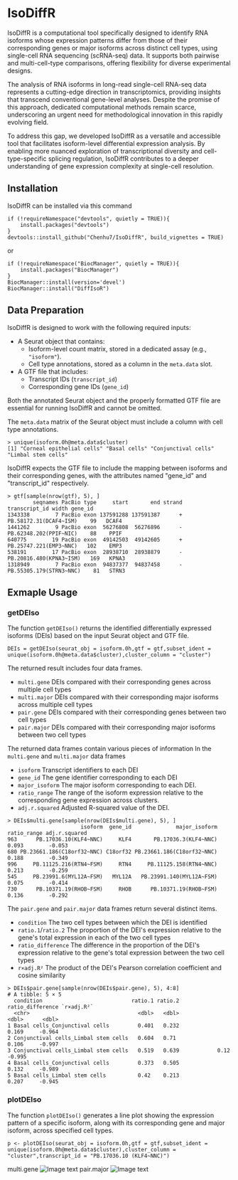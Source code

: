 # IsoDiffR

IsoDiffR is a computational tool specifically designed to identify RNA isoforms whose expression patterns differ from those of their corresponding genes or major isoforms across distinct cell types, using single-cell RNA sequencing (scRNA-seq) data. It supports both pairwise and multi-cell-type comparisons, offering flexibility for diverse experimental designs.

The analysis of RNA isoforms in long-read single-cell RNA-seq data represents a cutting-edge direction in transcriptomics, providing insights that transcend conventional gene-level analyses. Despite the promise of this approach, dedicated computational methods remain scarce, underscoring an urgent need for methodological innovation in this rapidly evolving field.

To address this gap, we developed IsoDiffR as a versatile and accessible tool that facilitates isoform-level differential expression analysis. By enabling more nuanced exploration of transcriptional diversity and cell-type-specific splicing regulation, IsoDiffR contributes to a deeper understanding of gene expression complexity at single-cell resolution.

## Installation

IsoDiffR can be installed via this command

```
if (!requireNamespace("devtools", quietly = TRUE)){
    install.packages("devtools")
}
devtools::install_github("Chenhu7/IsoDiffR", build_vignettes = TRUE)
```

or 

```
if (!requireNamespace("BiocManager", quietly = TRUE)){
    install.packages("BiocManager")
}
BiocManager::install(version='devel')
BiocManager::install("DiffIsoR")
```

## Data Preparation

IsoDiffR is designed to work with the following required inputs:

- A Seurat object that contains:
  - Isoform-level count matrix, stored in a dedicated assay (e.g., `"isoform"`).
  - Cell type annotations, stored as a column in the `meta.data` slot.
- A GTF file that includes:
  - Transcript IDs (`transcript_id`)
  - Corresponding gene IDs (`gene_id`)

Both the annotated Seurat object and the properly formatted GTF file are essential for running IsoDiffR and cannot be omitted.

The `meta.data` matrix of the Seurat object must include a column with cell type annotations.

```
> unique(isoform.0h@meta.data$cluster)
[1] "Corneal epithelial cells" "Basal cells" "Conjunctival cells" "Limbal stem cells"  
```

IsoDiffR expects the GTF file to include the mapping between isoforms and their corresponding genes, with the attributes named "gene_id" and "transcript_id" respectively.

```
> gtf[sample(nrow(gtf), 5), ]
        seqnames PacBio type     start       end strand           transcript_id width gene_id
1343338        7 PacBio exon 137591288 137591387      +  PB.58172.31(DCAF4~ISM)    99   DCAF4
1441262        9 PacBio exon  56276808  56276896      -  PB.62348.202(PPIF~NIC)    88    PPIF
640775        19 PacBio exon  49142503  49142605      +  PB.25747.221(EMP3~NNC)   102    EMP3
538191        17 PacBio exon  28938710  28938879      - PB.20816.480(KPNA3~ISM)   169   KPNA3
1318949        7 PacBio exon  94837377  94837458      - PB.55305.179(STRN3~NNC)    81   STRN3
```

## Exmaple Usage

### getDEIso

The function `getDEIso()` returns the identified differentially expressed isoforms (DEIs) based on the input Seurat object and GTF file.

```
DEIs = getDEIso(seurat_obj = isoform.0h,gtf = gtf,subset_ident = unique(isoform.0h@meta.data$cluster),cluster_column = "cluster")
```

The returned result includes four data frames.

- `multi.gene` DEIs compared with their corresponding genes across multiple cell types
- `multi.major` DEIs compared with their corresponding major isoforms across multiple cell types
- `pair.gene` DEIs compared with their corresponding genes between two cell types
- `pair.major` DEIs compared with their corresponding major isoforms between two cell types

The returned data frames contain various pieces of information In the `multi.gene` and `multi.major` data frames

- `isoform`  Transcript identifiers to each DEI
- `gene_id` The gene identifier corresponding to each DEI
- `major_isoform`  The major isoform corresponding to each DEI.
- `ratio_range` The range of the isoform expression relative to the corresponding gene expression across clusters.
- `adj.r.squared`  Adjusted R-squared value of the DEI.

```
> DEIs$multi.gene[sample(nrow(DEIs$multi.gene), 5), ]
                       isoform  gene_id              major_isoform ratio_range adj.r.squared
963      PB.17036.10(KLF4~NNC)     KLF4       PB.17036.3(KLF4~NNC)       0.093        -0.053
680 PB.23661.186(C18orf32~NNC) C18orf32 PB.23661.186(C18orf32~NNC)       0.188        -0.349
996     PB.11125.216(RTN4~FSM)     RTN4     PB.11125.158(RTN4~NNC)       0.213        -0.259
545     PB.23991.6(MYL12A~FSM)   MYL12A   PB.23991.140(MYL12A~FSM)       0.075        -0.414
730      PB.10371.19(RHOB~FSM)     RHOB      PB.10371.19(RHOB~FSM)       0.136        -0.292
```

The `pair.gene` and `pair.major` data frames return several distinct items.

- `condition`  The two cell types between which the DEI is identified
- `ratio.1`/`ratio.2` The proportion of the DEI's expression relative to the gene's total expression in each of the two cell types
- `ratio_difference`  The difference in the proportion of the DEI's expression relative to the gene's total expression between the two cell types
- `r×adj.R²` The product of the DEI's Pearson correlation coefficient and cosine similarity

```
> DEIs$pair.gene[sample(nrow(DEIs$pair.gene), 5), 4:8]
# A tibble: 5 × 5
  condition                            ratio.1 ratio.2 ratio_difference `r×adj.R²`
  <chr>                                  <dbl>   <dbl>            <dbl>      <dbl>
1 Basal cells_Conjunctival cells         0.401   0.232            0.169     -0.964
2 Conjunctival cells_Limbal stem cells   0.604   0.71             0.106     -0.997
3 Conjunctival cells_Limbal stem cells   0.519   0.639            0.12      -0.995
4 Basal cells_Conjunctival cells         0.373   0.505            0.132     -0.989
5 Basal cells_Limbal stem cells          0.42    0.213            0.207     -0.945
```

### plotDEIso

The function `plotDEIso()` generates a line plot showing the expression pattern of a specific isoform, along with its corresponding gene and major isoform, across specified cell types.

```
p <- plotDEIso(seurat_obj = isoform.0h,gtf = gtf,subset_ident = unique(isoform.0h@meta.data$cluster),cluster_column = "cluster",transcript_id = "PB.17036.10 (KLF4~NNC)")
```
multi.gene
 ![Image text](https://github.com/Eveqian98/IsoDiffR/blob/master/image/multi.gene.png)
pair.major
![Image text](https://github.com/Eveqian98/IsoDiffR/blob/master/image/pair.major.png)

